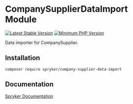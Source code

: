 # CompanySupplierDataImport Module
[![Latest Stable Version](https://poser.pugx.org/spryker/company-supplier-data-import/v/stable.svg)](https://packagist.org/packages/spryker/company-supplier-data-import)
[![Minimum PHP Version](https://img.shields.io/badge/php-%3E%3D%208.3-8892BF.svg)](https://php.net/)

Data importer for CompanySupplier.

## Installation

```
composer require spryker/company-supplier-data-import
```

## Documentation

[Spryker Documentation](https://docs.spryker.com)
